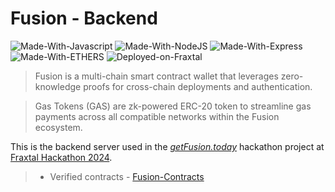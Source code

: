 # Fusion - Backend

![Made-With-Javascript](https://img.shields.io/badge/MADE%20WITH-Javascript-ffd000.svg?colorA=222222&style=for-the-badge&logoWidth=14&logo=javascript)
![Made-With-NodeJS](https://img.shields.io/badge/MADE%20WITH-NodeJS-32a852.svg?colorA=222222&style=for-the-badge&logoWidth=14&logo=nodejs)
![Made-With-Express](https://img.shields.io/badge/MADE%20WITH-Express-000000.svg?colorA=222222&style=for-the-badge&logoWidth=14&logo=express)
![Made-With-ETHERS](https://img.shields.io/badge/MADE%20WITH-Ethers-000000.svg?colorA=222222&style=for-the-badge&logoWidth=14&logo=ethereum)
![Deployed-on-Fraxtal](https://img.shields.io/badge/Deployed%20on-Fraxtal-fef8f4.svg?colorA=222222&style=for-the-badge&logoWidth=14)

> Fusion is a multi-chain smart contract wallet that leverages zero-knowledge proofs for cross-chain deployments and authentication.

> Gas Tokens (GAS) are zk-powered ERC-20 token to streamline gas payments across all compatible networks within the Fusion ecosystem.

This is the backend server used in the _[getFusion.today](https://getFusion.today/)_ hackathon project at [Fraxtal Hackathon 2024](https://dorahacks.io/hackathon/fraxtal).

> - Verified contracts - [Fusion-Contracts](https://github.com/FusionFraxtalBuild/contracts)
